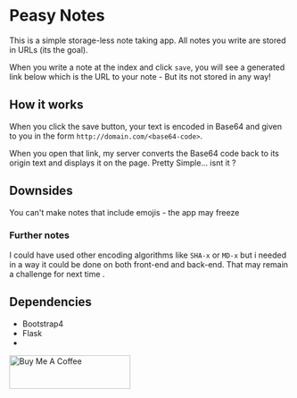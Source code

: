
# Peasy Notes
This is a simple storage-less note taking app. All notes you write are stored in URLs (its the goal). 

When you write a note at the index and click ```save```, you will see a generated link below which is the URL to your note - But its not stored in any way!

## How it works
When you click the save button, your text is encoded in Base64 and given to you in the form ```http://domain.com/<base64-code>```.

When you open that link, my server converts the Base64 code back to its origin text and displays it on the page. Pretty Simple... isnt it ?

## Downsides
You can't make notes that include emojis - the app may freeze

### Further notes
I could have used other encoding algorithms like ```SHA-x``` or ```MD-x``` but i needed in a way it could be done on both front-end and back-end. That may remain a challenge for next time .

## Dependencies
- Bootstrap4
- Flask
- 


<a href="https://www.buymeacoffee.com/rocketstellar" target="_blank"><img src="https://cdn.buymeacoffee.com/buttons/v2/default-yellow.png" alt="Buy Me A Coffee" style="height: 60px !important;width: 217px !important;" ></a>